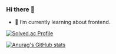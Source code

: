 ### Hi there 👋

- 🌱 I’m currently learning about frontend.

[![Solved.ac Profile](http://mazassumnida.wtf/api/v2/generate_badge?boj=jiyusu99)](https://solved.ac/jiyusu99/)

[![Anurag's GitHub stats](https://github-readme-stats.vercel.app/api?username=YuriKwon)](https://github.com/YuriKwon/github-readme-stats)



<!--
**YuriKwon/YuriKwon** is a ✨ _special_ ✨ repository because its `README.md` (this file) appears on your GitHub profile.

Here are some ideas to get you started:

- 🔭 I’m currently working on ...
- 🌱 I’m currently learning ...
- 👯 I’m looking to collaborate on ...
- 🤔 I’m looking for help with ...
- 💬 Ask me about ...
- 📫 How to reach me: ...
- 😄 Pronouns: ...
- ⚡ Fun fact: ...
-->
